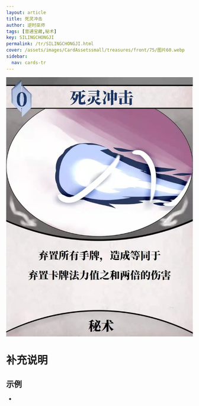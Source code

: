 ```yaml
---
layout: article
title: 死灵冲击
author: 逆时巫师
tags: [普通宝藏,秘术]
key: SILINGCHONGJI
permalink: /tr/SILINGCHONGJI.html
cover: /assets/images/CardAssetssmall/treasures/front/75/图片60.webp
sidebar:
  nav: cards-tr
---
```

![](/assets/images/CardAssets/treasures/front/75/图片60.webp)

# 补充说明



## 示例
* 